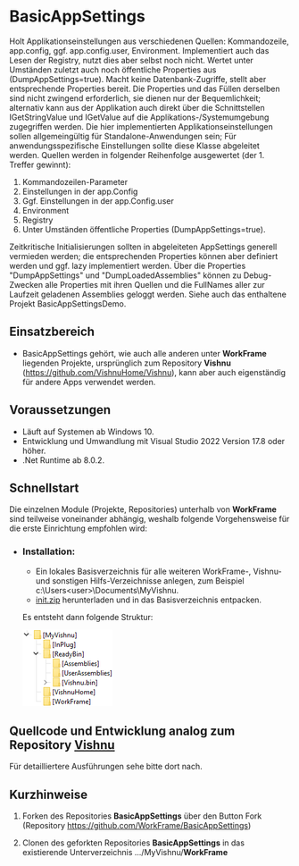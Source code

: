 # BasicAppSettings
Holt Applikationseinstellungen aus verschiedenen Quellen: Kommandozeile, app.config, ggf. app.config.user, Environment.
Implementiert auch das Lesen der Registry, nutzt dies aber selbst noch nicht. Wertet unter Umständen zuletzt auch noch öffentliche Properties aus (DumpAppSettings=true). Macht keine Datenbank-Zugriffe, stellt aber entsprechende Properties bereit.
Die Properties und das Füllen derselben sind nicht zwingend erforderlich, sie dienen nur der Bequemlichkeit; alternativ kann aus der Applikation auch direkt über die Schnittstellen IGetStringValue und IGetValue<T> auf die Applikations-/Systemumgebung zugegriffen werden.
Die hier implementierten Applikationseinstellungen sollen allgemeingültig für Standalone-Anwendungen sein; Für anwendungsspezifische Einstellungen sollte diese Klasse abgeleitet werden. Quellen werden in folgender Reihenfolge ausgewertet (der 1. Treffer gewinnt):
1. Kommandozeilen-Parameter
2. Einstellungen in der app.Config
3. Ggf. Einstellungen in der app.Config.user
4. Environment
5. Registry
6. Unter Umständen öffentliche Properties (DumpAppSettings=true).

Zeitkritische Initialisierungen sollten in abgeleiteten AppSettings generell vermieden werden; die entsprechenden Properties können aber definiert werden und ggf. lazy implementiert werden.
Über die Properties "DumpAppSettings" und "DumpLoadedAssemblies" können zu Debug-Zwecken alle Properties mit ihren Quellen und die FullNames aller zur Laufzeit geladenen Assemblies geloggt werden.
Siehe auch das enthaltene Projekt BasicAppSettingsDemo.

## Einsatzbereich

  - BasicAppSettings gehört, wie auch alle anderen unter **WorkFrame** liegenden Projekte, ursprünglich zum
   Repository **Vishnu** (https://github.com/VishnuHome/Vishnu), kann aber auch eigenständig für andere Apps verwendet werden.

## Voraussetzungen

  - Läuft auf Systemen ab Windows 10.
  - Entwicklung und Umwandlung mit Visual Studio 2022 Version 17.8 oder höher.
  - .Net Runtime ab 8.0.2.

## Schnellstart

Die einzelnen Module (Projekte, Repositories) unterhalb von **WorkFrame** sind teilweise voneinander abhängig,
weshalb folgende Vorgehensweise für die erste Einrichtung empfohlen wird:
  - ### Installation:
	* Ein lokales Basisverzeichnis für alle weiteren WorkFrame-, Vishnu- und sonstigen Hilfs-Verzeichnisse anlegen, zum Beispiel c:\Users\<user>\Documents\MyVishnu.
	* [init.zip](https://github.com/VishnuHome/Setup/raw/master/Vishnu.bin/init.zip) herunterladen und in das Basisverzeichnis entpacken.

	Es entsteht dann folgende Struktur:
	
	![Verzeichnisse nach Installation](./struct.png?raw=true "Verzeichnisstruktur")

## Quellcode und Entwicklung analog zum Repository [Vishnu](https://github.com/VishnuHome/Vishnu)

Für detailliertere Ausführungen sehe bitte dort nach.

## Kurzhinweise

1. Forken des Repositories **BasicAppSettings** über den Button Fork
<br/>(Repository https://github.com/WorkFrame/BasicAppSettings)

2. Clonen des geforkten Repositories **BasicAppSettings** in das existierende Unterverzeichnis
	.../MyVishnu/**WorkFrame**
	

